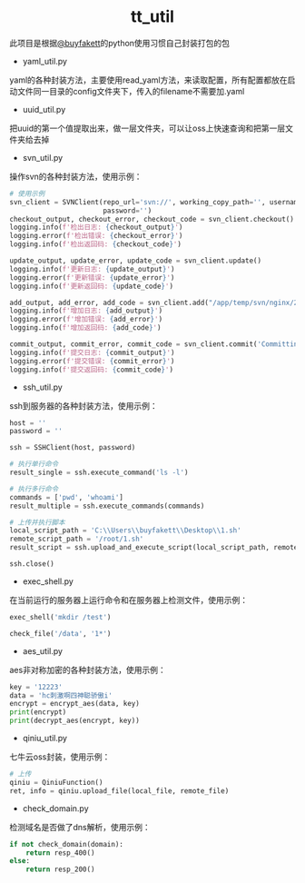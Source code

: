 <h1 align="center">tt_util</h1>

此项目是根据[@buyfakett](https://github.com/buyfakett)的python使用习惯自己封装打包的包

- yaml_util.py

yaml的各种封装方法，主要使用read_yaml方法，来读取配置，所有配置都放在启动文件同一目录的config文件夹下，传入的filename不需要加.yaml

- uuid_util.py

把uuid的第一个值提取出来，做一层文件夹，可以让oss上快速查询和把第一层文件夹给去掉

- svn_util.py

操作svn的各种封装方法，使用示例：

```python
# 使用示例
svn_client = SVNClient(repo_url='svn://', working_copy_path='', username='',
                       password='')
checkout_output, checkout_error, checkout_code = svn_client.checkout()
logging.info(f'检出日志: {checkout_output}')
logging.error(f'检出错误: {checkout_error}')
logging.info(f'检出返回码: {checkout_code}')

update_output, update_error, update_code = svn_client.update()
logging.info(f'更新日志: {update_output}')
logging.error(f'更新错误: {update_error}')
logging.info(f'更新返回码: {update_code}')

add_output, add_error, add_code = svn_client.add("/app/temp/svn/nginx/2")
logging.info(f'增加日志: {add_output}')
logging.error(f'增加错误: {add_error}')
logging.info(f'增加返回码: {add_code}')

commit_output, commit_error, commit_code = svn_client.commit('Committing changes')
logging.info(f'提交日志: {commit_output}')
logging.error(f'提交错误: {commit_error}')
logging.info(f'提交返回码: {commit_code}')
```

- ssh_util.py

ssh到服务器的各种封装方法，使用示例：

```python
host = ''
password = ''

ssh = SSHClient(host, password)

# 执行单行命令
result_single = ssh.execute_command('ls -l')

# 执行多行命令
commands = ['pwd', 'whoami']
result_multiple = ssh.execute_commands(commands)

# 上传并执行脚本
local_script_path = 'C:\\Users\\buyfakett\\Desktop\\1.sh'
remote_script_path = '/root/1.sh'
result_script = ssh.upload_and_execute_script(local_script_path, remote_script_path)

ssh.close()
```

- exec_shell.py

在当前运行的服务器上运行命令和在服务器上检测文件，使用示例：

```python
exec_shell('mkdir /test')

check_file('/data', '1*')
```

- aes_util.py

aes非对称加密的各种封装方法，使用示例：

```python
key = '12223'
data = 'hc刺激啊四神聪骄傲i'
encrypt = encrypt_aes(data, key)
print(encrypt)
print(decrypt_aes(encrypt, key))
```

- qiniu_util.py

七牛云oss封装，使用示例：

```python
# 上传
qiniu = QiniuFunction()
ret, info = qiniu.upload_file(local_file, remote_file)
```

- check_domain.py

检测域名是否做了dns解析，使用示例：

```python
if not check_domain(domain):
	return resp_400()
else:
	return resp_200()
```


